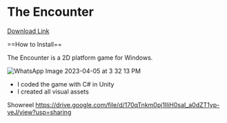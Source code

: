 # The Encounter

[Download Link](https://drive.google.com/file/d/1b1wyrZUrrtbmioPiVO0S4un3zRcPD9YQ/view?usp=sharing)

==How to Install==

The Encounter is a 2D platform game for Windows. 

![WhatsApp Image 2023-04-05 at 3 32 13 PM](https://user-images.githubusercontent.com/114207468/230204485-eddf5428-bd4a-4143-84c7-749260402aa4.jpeg)

* I coded the game with C# in Unity
* I created all visual assets 

Showreel https://drive.google.com/file/d/170qTnkm0pj1IliH0saI_a0dZT1yp-veJ/view?usp=sharing
